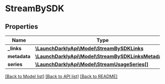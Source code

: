 # StreamBySDK

## Properties
Name | Type | Description | Notes
------------ | ------------- | ------------- | -------------
**_links** | [**\LaunchDarklyApi\Model\StreamBySDKLinks**](StreamBySDKLinks.md) |  | [optional] 
**metadata** | [**\LaunchDarklyApi\Model\StreamBySDKLinksMetadata[]**](StreamBySDKLinksMetadata.md) |  | [optional] 
**series** | [**\LaunchDarklyApi\Model\StreamUsageSeries[]**](StreamUsageSeries.md) |  | [optional] 

[[Back to Model list]](../README.md#documentation-for-models) [[Back to API list]](../README.md#documentation-for-api-endpoints) [[Back to README]](../README.md)


